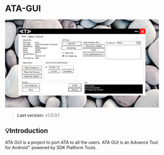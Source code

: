 # ATA-GUI

<img src="Resources/interface.jpg">

> **Last version:**  v1.0.0.1

## 💡Introduction
ATA GUI is a project to port ATA to all the users. ATA GUI is an Advance Tool for Android™ powered by SDK Platform Tools. 

